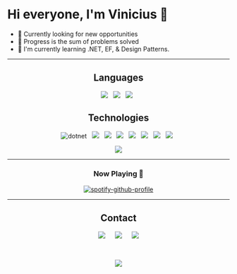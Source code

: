 # **Hi everyone, I'm Vinicius** 👋

- 🔭 Currently looking for new opportunities
 - 💭 Progress is the sum of problems solved
 - 🌱 I'm currently learning .NET, EF, & Design Patterns.

---

<div style="display: inline_block" align="center">

## **Languages**

  ![](https://img.shields.io/badge/C%23-239120?style=for-the-badge&logo=c-sharp&logoColor=white) &nbsp;
  ![](https://img.shields.io/badge/TypeScript-007ACC?style=for-the-badge&logo=typescript&logoColor=white) &nbsp;
  ![](https://img.shields.io/badge/JavaScript-F7DF1E?style=for-the-badge&logo=javascript&logoColor=black) &nbsp;

</div>

<div style="display: inline_block" align="center">
  
## **Technologies**

  ![dotnet](https://img.shields.io/badge/.NET-5C2D91?style=for-the-badge&logo=.net&logoColor=white) &nbsp;
  ![](https://img.shields.io/badge/Angular-DD0031?style=for-the-badge&logo=angular&logoColor=white) &nbsp;
  ![](https://img.shields.io/badge/Microsoft_SQL_Server-CC2927?style=for-the-badge&logo=microsoft-sql-server&logoColor=white) &nbsp;
  ![](https://img.shields.io/badge/GIT-E44C30?style=for-the-badge&logo=git&logoColor=white) &nbsp;
  ![](https://img.shields.io/badge/Trello-0052CC?style=for-the-badge&logo=trello&logoColor=white) &nbsp;
  ![](https://img.shields.io/badge/Figma-F24E1E?style=for-the-badge&logo=figma&logoColor=white) &nbsp;
  ![](https://img.shields.io/badge/Tailwind_CSS-38B2AC?style=for-the-badge&logo=tailwind-css&logoColor=white) &nbsp;
  ![](https://img.shields.io/badge/json%20web%20tokens-323330?style=for-the-badge&logo=json-web-tokens&logoColor=pink) &nbsp;

<div align="center">

  ![](https://github-readme-stats.vercel.app/api/top-langs/?username=vinivdev&theme=vue-dark&hide_border=true&include_all_commits=false&count_private=false&layout=compact)

---

### **Now Playing 🎵**

   [![spotify-github-profile](https://spotify-github-profile.vercel.app/api/view?uid=smsnxcfcob1x0ndh80z621iyx&cover_image=true&theme=natemoo-re&bar_color=53b14f&bar_color_cover=true)](https://github.com/kittinan/spotify-github-profile)

</div>


<div>

---

 ## **Contact**
  
  [![](https://img.shields.io/badge/Gmail-D14836?style=for-the-badge&logo=gmail&logoColor=white)]() &emsp;
  [![](https://img.shields.io/badge/LinkedIn-0077B5?style=for-the-badge&logo=linkedin&logoColor=white)](https://www.linkedin.com/in/vinicius-de-paula-silva-2614b5189/) &emsp;
  [![](https://img.shields.io/badge/Discord-7289DA?style=for-the-badge&logo=discord&logoColor=white)](https://discordapp.com/users/472209985393131522)
</div>
<br>
    





![](https://quotes-github-readme.vercel.app/api?type=horizontal&theme=dark)